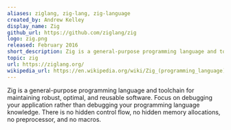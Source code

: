 ```yaml
---
aliases: ziglang, zig-lang, zig-language
created_by: Andrew Kelley
display_name: Zig
github_url: https://github.com/ziglang/zig
logo: zig.png
released: February 2016
short_description: Zig is a general-purpose programming language and toolchain.
topic: zig
url: https://ziglang.org/
wikipedia_url: https://en.wikipedia.org/wiki/Zig_(programming_language)
---
```

Zig is a general-purpose programming language and toolchain for maintaining robust, optimal, and reusable software. Focus on debugging your application rather than debugging your programming language knowledge. There is no hidden control flow, no hidden memory allocations, no preprocessor, and no macros.
